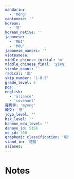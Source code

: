```yaml
---
mandarin:
  - 'méng'
cantonese: ''
korean:
  - '맹'
korean_native: ''
japanese:
  - 'MEI'
  - 'MOU'
japanese_nanori: ''
vietnamese:
middle_chinese_initial: 'm'
middle_chinese_final: 'ɣiæŋ'
stroke_count: ''
radical: '皿'
skip_number: '1-8-5'
grade_level: 5
pos: ''
english:
  - 'aliance'
  - 'covenant'
羅馬字: 'myeng'
韓文: '명'
joyo_level: ''
hsk_level: ''
hanmun_edu_level: ''
danayo_id: 5156
mc_id: 708
graphemic_classification: '明'
stand_in: '連盟'
aliases:
---
```


# Notes
